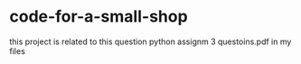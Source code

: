 # code-for-a-small-shop
this project is related to this question python assignm 3 questoins.pdf in my files

